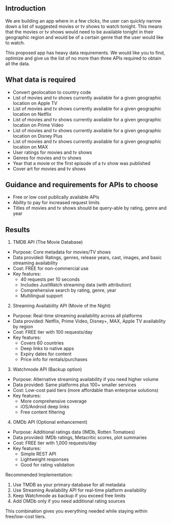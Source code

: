 ## Introduction

We are building an app where in a few clicks, the user can quickly narrow down a list of suggested movies or tv shows to watch tonight. This means that the movies or tv shows would need to be available tonight in their geographic region and would be of a certain genre that the user would like to watch.

This proposed app has heavy data requirements. We would like you to find, optimize and give us the list of no more than three APIs required to obtain all the data.

## What data is required

- Convert geolocation to country code
- List of movies and tv shows currently available for a given geographic location on Apple TV
- List of movies and tv shows currently available for a given geographic location on Netflix
- List of movies and tv shows currently available for a given geographic location on Prime Video
- List of movies and tv shows currently available for a given geographic location on Disney Plus
- List of movies and tv shows currently available for a given geographic location on MAX
- User ratings for movies and tv shows
- Genres for movies and tv shows
- Year that a movie or the first episode of a tv show was published
- Cover art for movies and tv shows

## Guidance and requirements for APIs to choose

- Free or low cost publically available APIs
- Ability to pay for increased request limits
- Titles of movies and tv shows should be query-able by rating, genre and year

## Results

1. TMDB API (The Movie Database)

- Purpose: Core metadata for movies/TV shows
- Data provided: Ratings, genres, release years, cast, images, and basic streaming
  availability
- Cost: FREE for non-commercial use
- Key features:
  - 40 requests per 10 seconds
  - Includes JustWatch streaming data (with attribution)
  - Comprehensive search by rating, genre, year
  - Multilingual support

2. Streaming Availability API (Movie of the Night)

- Purpose: Real-time streaming availability across all platforms
- Data provided: Netflix, Prime Video, Disney+, MAX, Apple TV availability by region
- Cost: FREE tier with 100 requests/day
- Key features:
  - Covers 60 countries
  - Deep links to native apps
  - Expiry dates for content
  - Price info for rentals/purchases

3. Watchmode API (Backup option)

- Purpose: Alternative streaming availability if you need higher volume
- Data provided: Same platforms plus 100+ smaller services
- Cost: Low-cost paid tiers (more affordable than enterprise solutions)
- Key features:
  - More comprehensive coverage
  - iOS/Android deep links
  - Free content filtering

4. OMDb API (Optional enhancement)

- Purpose: Additional ratings data (IMDb, Rotten Tomatoes)
- Data provided: IMDb ratings, Metacritic scores, plot summaries
- Cost: FREE tier with 1,000 requests/day
- Key features:
  - Simple REST API
  - Lightweight responses
  - Good for rating validation

Recommended Implementation:

1. Use TMDB as your primary database for all metadata
2. Use Streaming Availability API for real-time platform availability
3. Keep Watchmode as backup if you exceed free limits
4. Add OMDb only if you need additional rating sources

This combination gives you everything needed while staying within free/low-cost
tiers.
